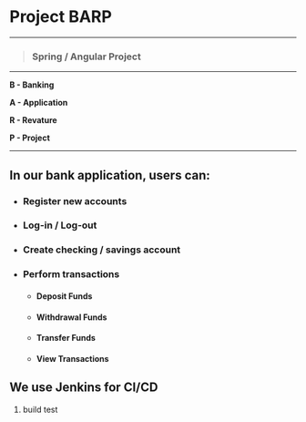 # Project BARP
___

> ### Spring / Angular Project
___

**B - Banking**

**A - Application**

**R - Revature**

**P - Project**
___

## In our bank application, users can:
- ### Register new accounts
- ### Log-in / Log-out
- ### Create checking / savings account
- ### Perform transactions 
    - #### Deposit Funds
    - #### Withdrawal Funds
    - #### Transfer Funds
    - #### View Transactions

## We use Jenkins for CI/CD
1) build test 
